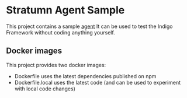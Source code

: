 # Stratumn Agent Sample

This project contains a sample [agent](https://github.com/stratumn/indigo-js/tree/master/packages/agent-js)
It can be used to test the Indigo Framework without coding anything yourself.

## Docker images

This project provides two docker images:
* Dockerfile uses the latest dependencies published on npm
* Dockerfile.local uses the latest code (and can be used to experiment with local code changes)